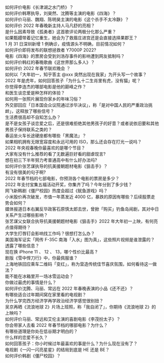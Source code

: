 如何评价电影《长津湖之水门桥》？  
如何评价韩寒执导，刘昊然、沈腾等主演的电影《四海》？  
如何评价马丽、魏翔、陈明昊主演的电影《这个杀手不太冷静》？  
如何评价 2022 年春晚新主持人马凡舒的亮相？  
是什么因素导致《孤勇者》这首歌评论两极分化那么严重？  
如果甄嬛带着记忆重生，她会为了救眉庄进宫还是会直接选择果郡王？  
1 月 31 日深圳新增 1 例确诊，疫情源头不明确，目前情况如何？  
如何评价即将发布的联想拯救者 Y7000P 2022?  
电影《四海》的票房会受到刘浩存事件的影响遭到网友抵制吗？  
如何评价韩红的春晚歌曲《这世界那么多人》？  
如何评价 2022 年春节联欢晚会 ？  
如何以「大年初一，知乎答主 @xxx 突然出现在我家」为开头写一个故事？  
2022 年是虎年，如何回答孩子「为什么十二生肖里有虎，没有猫」呢？  
你觉得李连杰的哪部电影是他的巅峰之作？  
和医生谈恋爱是种怎样的体验？  
如何用一张照片展现你家乡的年味习俗？  
外交部回应「日本国会众议院通过涉华决议」，称「是对中国人民的严重政治挑衅」，这释放了哪些信号？  
生活费很高却不自知怎么办？  
是不是女孩子谈恋爱之后，还是很难拒绝其他男孩子的好意？或者说依旧要和其他男孩子保持联系之类的？  
春运坐火车长途硬座都有哪些「黑魔法」？  
如果相机拥有无限宽容度和永远可用的 ISO，那么还会存在打光一说吗？  
2022 年央视春晚你最喜欢的是哪个节目？  
大家有没有什么推荐的看了无数遍巨好看的甜虐现言?  
想在初三下半年努力考普通高中有什么好办法吗?  
如何评价张艺谋执导的抗美援朝题材电影《狙击手》？  
有没有很美的句子啊?  
2022 年春节档的七部电影，你预测各个电影的票房是多少？  
2022 年支付宝集五福活动开奖，你集齐了吗？今年分到了多少钱？  
网飞新韩剧《僵尸校园》热度会超过《鱿鱼游戏》吗？  
小米股价再次破发，市值一年蒸发近 4000 亿，暴跌的原因有哪些？后续股票走势会如何？  
媒体报道日本右翼反华政客石原慎太郎去世，曾掀「购买」钓鱼岛闹剧，其对中日关系产生过哪些影响？  
张艺谋父女联合执导抗美援朝题材电影《狙击手》2022 年大年初一上映，有何亮点值得期待？  
大学生打唇钉会影响找工作吗？很想打怎么办？  
美国海军证实「网传 F-35C 南海「入水」图为真」，这些照片视频是谁泄露的？透露了哪些信息？  
现在换 iPhone 11 、 12 、 13，哪个性价比最高  ?  
剧版《雪中悍刀行》中，你最佩服谁？  
上海地铁回应乘车二维码「变红」，称为营造传统佳节喜庆氛围，如何看待这一做法？  
能不能在冰箱里开一场冰雪运动会？  
你做过最虎的事情是什么？  
如何评价沈腾、马丽、常远在 2022 年春晚表演的小品《还不还》？  
有哪些适合过年期间窝在家里看的电视剧？  
为什么学完西方经济学再学政治经济学感觉很别扭？  
吴京再晒《流浪地球 2》片场上班照，称「我自闭了」，你期待《流浪地球 2》的上映吗？  
如何评价马丽、常远和艾伦主演的喜剧电影《李茂扮太子》？  
你会带家人去看 2022 年春节档的哪部电影？为什么？  
有哪些道理是你处在低谷期才明白的？  
什么样的恋爱不长久？  
如何回答孩子：你小时候过年最喜欢的事是什么？为什么现在没有了？  
电视剧《一闪一闪亮星星》的结局到底是 HE 还是 BE？  
如何评价韩剧《僵尸校园》？  
